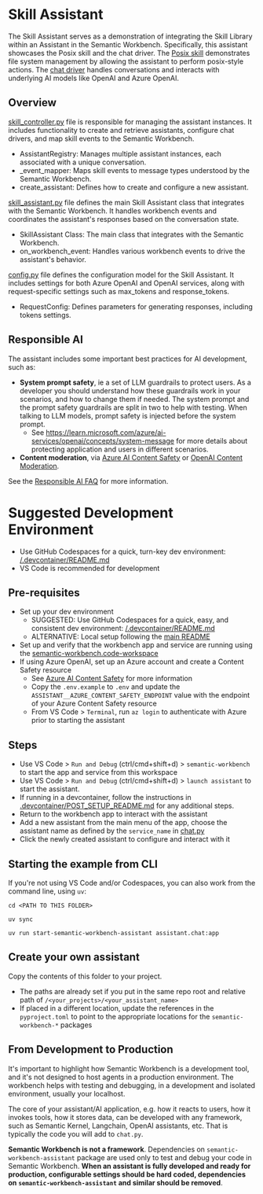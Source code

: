 # Skill Assistant

The Skill Assistant serves as a demonstration of integrating the Skill Library within an Assistant in the Semantic Workbench. Specifically, this assistant showcases the Posix skill and the chat driver. The [Posix skill](../../libraries/python/skills/skills/posix-skill/README.md) demonstrates file system management by allowing the assistant to perform posix-style actions. The [chat driver](../../libraries/python/chat-driver/README.md) handles conversations and interacts with underlying AI models like OpenAI and Azure OpenAI.

## Overview

[skill_controller.py](assistant/skill_controller.py) file is responsible for managing the assistant instances. It includes functionality to create and retrieve assistants, configure chat drivers, and map skill events to the Semantic Workbench.

- AssistantRegistry: Manages multiple assistant instances, each associated with a unique conversation.
- \_event_mapper: Maps skill events to message types understood by the Semantic Workbench.
- create_assistant: Defines how to create and configure a new assistant.

[skill_assistant.py](assistant/skill_assistant.py) file defines the main Skill Assistant class that integrates with the Semantic Workbench. It handles workbench events and coordinates the assistant's responses based on the conversation state.

- SkillAssistant Class: The main class that integrates with the Semantic Workbench.
- on_workbench_event: Handles various workbench events to drive the assistant's behavior.

[config.py](assistant/config.py) file defines the configuration model for the Skill Assistant. It includes settings for both Azure OpenAI and OpenAI services, along with request-specific settings such as max_tokens and response_tokens.

- RequestConfig: Defines parameters for generating responses, including tokens settings.

## Responsible AI

The assistant includes some important best practices for AI development, such as:

- **System prompt safety**, ie a set of LLM guardrails to protect users. As a developer you should understand how these
  guardrails work in your scenarios, and how to change them if needed. The system prompt and the prompt safety
  guardrails are split in two to help with testing. When talking to LLM models, prompt safety is injected before the
  system prompt.
  - See https://learn.microsoft.com/azure/ai-services/openai/concepts/system-message for more details
    about protecting application and users in different scenarios.
- **Content moderation**, via [Azure AI Content Safety](https://azure.microsoft.com/products/ai-services/ai-content-safety)
  or [OpenAI Content Moderation](https://platform.openai.com/docs/guides/moderation).

See the [Responsible AI FAQ](../../RESPONSIBLE_AI_FAQ.md) for more information.

# Suggested Development Environment

- Use GitHub Codespaces for a quick, turn-key dev environment: [/.devcontainer/README.md](../../.devcontainer/README.md)
- VS Code is recommended for development

## Pre-requisites

- Set up your dev environment
  - SUGGESTED: Use GitHub Codespaces for a quick, easy, and consistent dev
    environment: [/.devcontainer/README.md](../../.devcontainer/README.md)
  - ALTERNATIVE: Local setup following the [main README](../../README.md#local-development-environment)
- Set up and verify that the workbench app and service are running using the [semantic-workbench.code-workspace](../../semantic-workbench.code-workspace)
- If using Azure OpenAI, set up an Azure account and create a Content Safety resource
  - See [Azure AI Content Safety](https://azure.microsoft.com/products/ai-services/ai-content-safety) for more information
  - Copy the `.env.example` to `.env` and update the `ASSISTANT__AZURE_CONTENT_SAFETY_ENDPOINT` value with the endpoint of your Azure Content Safety resource
  - From VS Code > `Terminal`, run `az login` to authenticate with Azure prior to starting the assistant

## Steps

- Use VS Code > `Run and Debug` (ctrl/cmd+shift+d) > `semantic-workbench` to start the app and service from this workspace
- Use VS Code > `Run and Debug` (ctrl/cmd+shift+d) > `launch assistant` to start the assistant.
- If running in a devcontainer, follow the instructions in [.devcontainer/POST_SETUP_README.md](../../.devcontainer/POST_SETUP_README.md#start-the-app-and-service) for any additional steps.
- Return to the workbench app to interact with the assistant
- Add a new assistant from the main menu of the app, choose the assistant name as defined by the `service_name` in [chat.py](./assistant/skill_assistant.py)
- Click the newly created assistant to configure and interact with it

## Starting the example from CLI

If you're not using VS Code and/or Codespaces, you can also work from the
command line, using `uv`:

```
cd <PATH TO THIS FOLDER>

uv sync

uv run start-semantic-workbench-assistant assistant.chat:app
```

## Create your own assistant

Copy the contents of this folder to your project.

- The paths are already set if you put in the same repo root and relative path of `/<your_projects>/<your_assistant_name>`
- If placed in a different location, update the references in the `pyproject.toml` to point to the appropriate locations for the `semantic-workbench-*` packages

## From Development to Production

It's important to highlight how Semantic Workbench is a development tool, and it's not designed to host agents in
a production environment. The workbench helps with testing and debugging, in a development and isolated environment, usually your localhost.

The core of your assistant/AI application, e.g. how it reacts to users, how it invokes tools, how it stores data, can be
developed with any framework, such as Semantic Kernel, Langchain, OpenAI assistants, etc. That is typically the code
you will add to `chat.py`.

**Semantic Workbench is not a framework**. Dependencies on `semantic-workbench-assistant` package are used only to test and debug your code in Semantic Workbench. **When an assistant is fully developed and ready for production, configurable settings should be hard coded, dependencies on `semantic-workbench-assistant` and similar should be removed**.
